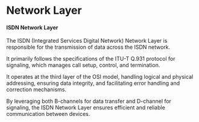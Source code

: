 # Network Layer

#### ISDN Network Layer

The ISDN (Integrated Services Digital Network) Network Layer is responsible for the transmission of data across the ISDN network.&#x20;

It primarily follows the specifications of the ITU-T Q.931 protocol for signaling, which manages call setup, control, and termination.&#x20;

It operates at the third layer of the OSI model, handling logical and physical addressing, ensuring data integrity, and facilitating error handling and correction mechanisms.&#x20;

By leveraging both B-channels for data transfer and D-channel for signaling, the ISDN Network Layer ensures efficient and reliable communication between devices.
